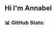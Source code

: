 ## Hi I'm Annabel

### 📊 GitHub Stats:
<!-- ![Your GitHub Stats](github-readme-stats-areichaos-projects.vercel.app/api?username=Areichao&show_icons=true&count_private=true&theme=tokyonight)

![Top Languages](https://github-readme-stats-p2tj96jt7-areichaos-projects.vercel.app/api/top-langs/?username=Areichao&layout=compact&count_private=true&theme=radical) -->



<!--
**Areichao/Areichao** is a ✨ _special_ ✨ repository because its `README.md` (this file) appears on your GitHub profile.

Here are some ideas to get you started:

- 🔭 I’m currently working on ...
- 🌱 I’m currently learning ...
- 👯 I’m looking to collaborate on ...
- 🤔 I’m looking for help with ...
- 💬 Ask me about ...
- 📫 How to reach me: ...
- 😄 Pronouns: ...
- ⚡ Fun fact: ...
-->
